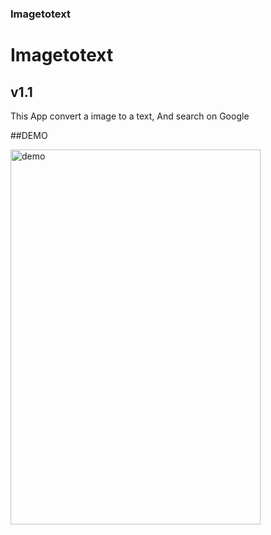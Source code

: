 
### Imagetotext

# Imagetotext

## v1.1
This App convert a image to a text, And search on Google

##DEMO

<img src=".gif" alt="demo" width="400" height="600">
